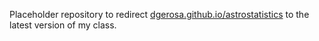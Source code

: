 
Placeholder repository to redirect [dgerosa.github.io/astrostatistics](dgerosa.github.io/astrostatistics) to the latest version of my class.
